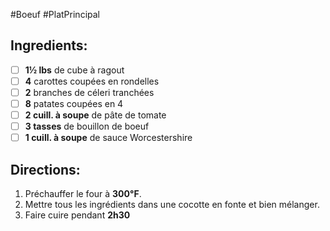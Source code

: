 #Boeuf #PlatPrincipal 

## Ingredients:
- [ ] **1½ lbs** de cube à ragout
- [ ] **4** carottes coupées en rondelles
- [ ] **2** branches de céleri tranchées
- [ ] **8** patates coupées en 4
- [ ] **2 cuill. à soupe** de pâte de tomate
- [ ] **3 tasses** de bouillon de boeuf
- [ ] **1 cuill. à soupe** de sauce Worcestershire

## Directions:
1. Préchauffer le four à **300°F**.
2. Mettre tous les ingrédients dans une cocotte en fonte et bien mélanger.
3. Faire cuire pendant **2h30**